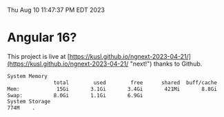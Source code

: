 Thu Aug 10 11:47:37 PM EDT 2023

# Angular 16?


This project is live at [https://kusl.github.io/ngnext-2023-04-21/](https://kusl.github.io/ngnext-2023-04-21/ "next!") thanks to Github.

```bash
System Memory
               total        used        free      shared  buff/cache   available
Mem:            15Gi       3.1Gi       3.4Gi       421Mi       8.8Gi        11Gi
Swap:          8.0Gi       1.1Gi       6.9Gi
System Storage
774M	.
